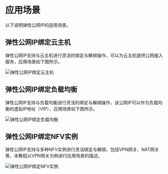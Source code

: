 # 应用场景

以下说明弹性公网IP的适用场景。

## 弹性公网IP绑定云主机
弹性公网IP支持与云主机进行灵活的绑定与解绑操作，可以为云主机提供公网接入服务，应用场景如下图所示。

![弹性公网IP绑定云主机](https://github.com/jdcloudcom/cn/blob/master/image/Networking/Elastic-IP/eip-001.png)


## 弹性公网IP绑定负载均衡
弹性公网IP支持与负载均衡进行灵活的绑定与解绑操作，该公网IP可以作为负载均衡的虚拟IP地址（VIP），应用场景如下图所示。

![弹性公网IP绑定负载均衡](https://github.com/jdcloudcom/cn/blob/master/image/Networking/Elastic-IP/eip-001.png)

## 弹性公网IP绑定NFV实例
弹性公网IP支持与多种NFV实例进行灵活绑定与解绑，包括VPN网关、NAT网关等，本教程以VPN网关为例进行应用场景的描述。

![弹性公网IP绑定NFV实例](https://github.com/jdcloudcom/cn/blob/master/image/Networking/Elastic-IP/eip-001.png)


